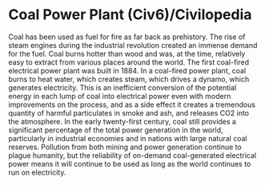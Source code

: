 # Coal Power Plant (Civ6)/Civilopedia

Coal has been used as fuel for fire as far back as prehistory. The rise of steam engines during the industrial revolution created an immense demand for the fuel. Coal burns hotter than wood and was, at the time, relatively easy to extract from various places around the world. The first coal-fired electrical power plant was built in 1884. In a coal-fired power plant, coal burns to heat water, which creates steam, which drives a dynamo, which generates electricity. This is an inefficient conversion of the potential energy in each lump of coal into electrical power even with modern improvements on the process, and as a side effect it creates a tremendous quantity of harmful particulates in smoke and ash, and releases CO2 into the atmosphere.
In the early twenty-first century, coal still provides a significant percentage of the total power generation in the world, particularly in industrial economies and in nations with large natural coal reserves. Pollution from both mining and power generation continue to plague humanity, but the reliability of on-demand coal-generated electrical power means it will continue to be used as long as the world continues to run on electricity.